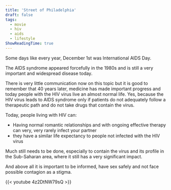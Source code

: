 ```yaml
---
title: 'Street of Philadelphia'
draft: false
tags:
  - movie
  - hiv
  - aids
  - lifestyle
ShowReadingTime: true
---
```


Some days like every year, December 1st was International AIDS Day.

The AIDS syndrome appeared forcefully in the 1980s and is still a very important and widespread disease today.

There is very little communication now on this topic but it is good to remember that 40 years later, medicine has made important progress and today people with the HIV virus live an almost normal life.
Yes, because the HIV virus leads to AIDS syndrome only if patients do not adequately follow a therapeutic path and do not take drugs that contain the virus.

Today, people living with HIV can:
 - Having normal romantic relationships and with ongoing effective therapy can very, very rarely infect your partner
 - they have a similar life expectancy to people not infected with the HIV virus

Much still needs to be done, especially to contain the virus and its profile in the Sub-Saharan area, where it still has a very significant impact.

And above all it is important to be informed, have sex safely and not face possible contagion as a stigma.

{{< youtube 4z2DtNW79sQ >}}

